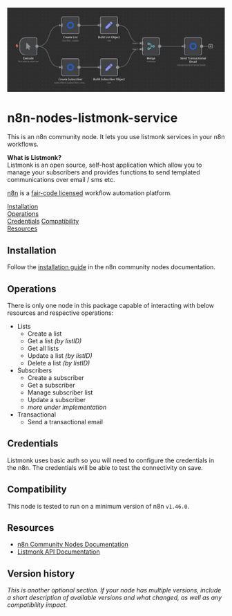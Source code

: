 ![alt text](workflow-sample.png)

# n8n-nodes-listmonk-service

This is an n8n community node. It lets you use listmonk services in your n8n workflows.

**What is Listmonk?**  
Listmonk is an open source, self-host application which allow you to manage your subscribers and provides functions to send templated communications over email / sms etc.

[n8n](https://n8n.io/) is a [fair-code licensed](https://docs.n8n.io/reference/license/) workflow automation platform.

[Installation](#installation)  
[Operations](#operations)  
[Credentials](#credentials)
[Compatibility](#compatibility)  
[Resources](#resources)  

## Installation

Follow the [installation guide](https://docs.n8n.io/integrations/community-nodes/installation/) in the n8n community nodes documentation.

## Operations

There is only one node in this package capable of interacting with below resources and respective operations:

- Lists  
	- Create a list
	- Get a list _(by listID)_
	- Get all lists
	- Update a list _(by listID)_
	- Delete a list _(by listID)_
- Subscribers
	- Create a subscriber
	- Get a subscriber
	- Manage subscriber list
	- Update a subscriber
	- _more under implementation_
- Transactional
	- Send a transactional email

## Credentials

Listmonk uses basic auth so you will need to configure the credentials in the n8n. The credentials will be able to test the connectivity on save.

## Compatibility

This node is tested to run on a minimum version of n8n `v1.46.0`.

## Resources

* [n8n Community Nodes Documentation](https://docs.n8n.io/integrations/community-nodes/)
* [Listmonk API Documentation](https://listmonk.app/docs/apis/apis/)

## Version history

_This is another optional section. If your node has multiple versions, include a short description of available versions and what changed, as well as any compatibility impact._


